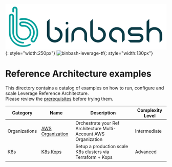 ![binbash-logo](../assets/images/logos/binbash.png "Binbash"){: style="width:250px"}
![binbash-leverage-tf](../assets/images/logos/binbash-leverage-terraform.png#right "Leverage"){: style="width:130px"}

# Reference Architecture examples

This directory contains a catalog of examples on how to run, configure and scale Leverage Reference Architecture.  
Please review the [prerequisites](PREREQUISITES.md) before trying them.

Category | Name | Description | Complexity Level
---------| ---- | ----------- | ----------------
Organizations | [AWS Organization](organization.md) | Orchestrate your Ref Architecture Multi-Account AWS Organization | Intermediate
 K8s | [K8s Kops](k8-kops.md) | Setup a production scale K8s clusters via Terraform + Kops | Advanced
